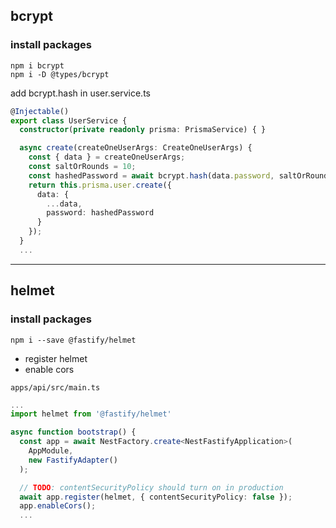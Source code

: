## bcrypt

### install packages
```shell
npm i bcrypt
npm i -D @types/bcrypt
```

add bcrypt.hash in user.service.ts  

```ts
@Injectable()
export class UserService {
  constructor(private readonly prisma: PrismaService) { }

  async create(createOneUserArgs: CreateOneUserArgs) {
    const { data } = createOneUserArgs;
    const saltOrRounds = 10;
    const hashedPassword = await bcrypt.hash(data.password, saltOrRounds);
    return this.prisma.user.create({
      data: {
        ...data,
        password: hashedPassword
      }
    });
  }
  ...
```

_________________________________________________

## helmet

### install packages
```shell
npm i --save @fastify/helmet
```

- register helmet  
- enable cors

`apps/api/src/main.ts`  
```ts
...
import helmet from '@fastify/helmet'

async function bootstrap() {
  const app = await NestFactory.create<NestFastifyApplication>(
    AppModule,
    new FastifyAdapter()
  );

  // TODO: contentSecurityPolicy should turn on in production
  await app.register(helmet, { contentSecurityPolicy: false });
  app.enableCors();
  ...
```